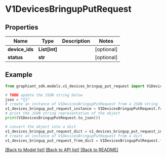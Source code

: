 # V1DevicesBringupPutRequest


## Properties

Name | Type | Description | Notes
------------ | ------------- | ------------- | -------------
**device_ids** | **List[int]** |  | [optional] 
**status** | **str** |  | [optional] 

## Example

```python
from graphiant_sdk.models.v1_devices_bringup_put_request import V1DevicesBringupPutRequest

# TODO update the JSON string below
json = "{}"
# create an instance of V1DevicesBringupPutRequest from a JSON string
v1_devices_bringup_put_request_instance = V1DevicesBringupPutRequest.from_json(json)
# print the JSON string representation of the object
print(V1DevicesBringupPutRequest.to_json())

# convert the object into a dict
v1_devices_bringup_put_request_dict = v1_devices_bringup_put_request_instance.to_dict()
# create an instance of V1DevicesBringupPutRequest from a dict
v1_devices_bringup_put_request_from_dict = V1DevicesBringupPutRequest.from_dict(v1_devices_bringup_put_request_dict)
```
[[Back to Model list]](../README.md#documentation-for-models) [[Back to API list]](../README.md#documentation-for-api-endpoints) [[Back to README]](../README.md)


